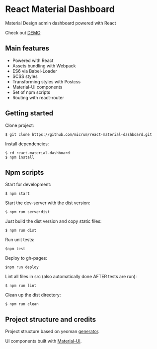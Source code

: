 # React Material Dashboard

Material Design admin dashboard powered with React

Check out [DEMO](http://micrum.github.io/react-material-dashboard)

## Main features

* Powered with React
* Assets bundling with Webpack
* ES6 via Babel-Loader
* SCSS styles
* Transforming styles with Postcss
* Material-UI components
* Set of npm scripts
* Routing with react-router

## Getting started

Clone project:

    $ git clone https://github.com/micrum/react-material-dashboard.git
    
Install dependencies:
    
    $ cd react-material-dashboard
    $ npm install
    
## Npm scripts

Start for development:
    
    $ npm start

Start the dev-server with the dist version:

    $ npm run serve:dist

Just build the dist version and copy static files:
    
    $ npm run dist

Run unit tests:

    $npm test
    
Deploy to gh-pages:

    $npm run deploy

Lint all files in src (also automatically done AFTER tests are run):

    $ npm run lint

Clean up the dist directory:
    
    $ npm run clean

## Project structure and credits

Project structure based on yeoman [generator](https://github.com/newtriks/generator-react-webpack).

UI components built with [Material-UI](https://github.com/callemall/material-ui).

